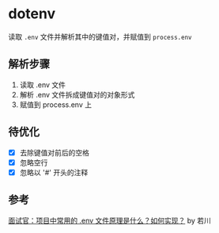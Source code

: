 # dotenv

读取 <code>.env</code> 文件并解析其中的键值对，并赋值到 <code>process.env</code>

## 解析步骤

1. 读取 .env 文件
2. 解析 .env 文件拆成键值对的对象形式
3. 赋值到 process.env 上

## 待优化

- [x] 去除键值对前后的空格
- [x] 忽略空行
- [x] 忽略以 '#' 开头的注释

## 参考

[面试官：项目中常用的 .env 文件原理是什么？如何实现？](https://lxchuan12.gitee.io/dotenv/) by 若川